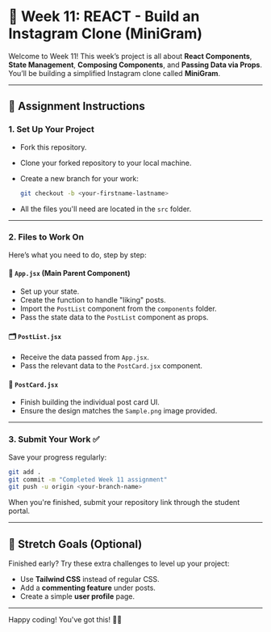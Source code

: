 # 📸 Week 11: REACT - Build an Instagram Clone (MiniGram)

Welcome to Week 11! This week’s project is all about **React Components**, **State Management**, **Composing Components**, and **Passing Data via Props**. You’ll be building a simplified Instagram clone called **MiniGram**.

---

## 🚀 Assignment Instructions

### 1. **Set Up Your Project**

- Fork this repository.
- Clone your forked repository to your local machine.
- Create a new branch for your work:

  ```bash
  git checkout -b <your-firstname-lastname>
  ```

- All the files you'll need are located in the `src` folder.

---

### 2. **Files to Work On**

Here’s what you need to do, step by step:

#### 🧩 `App.jsx` (Main Parent Component)

- Set up your state.
- Create the function to handle "liking" posts.
- Import the `PostList` component from the `components` folder.
- Pass the state data to the `PostList` component as props.

#### 🗂 `PostList.jsx`

- Receive the data passed from `App.jsx`.
- Pass the relevant data to the `PostCard.jsx` component.

#### 💌 `PostCard.jsx`

- Finish building the individual post card UI.
- Ensure the design matches the `Sample.png` image provided.

---

### 3. **Submit Your Work ✅**

Save your progress regularly:

```bash
git add .
git commit -m "Completed Week 11 assignment"
git push -u origin <your-branch-name>
```

When you're finished, submit your repository link through the student portal.

---

## 🌟 Stretch Goals (Optional)

Finished early? Try these extra challenges to level up your project:

- Use **Tailwind CSS** instead of regular CSS.
- Add a **commenting feature** under posts.
- Create a simple **user profile** page.

---

Happy coding! You've got this! 💪🔥
